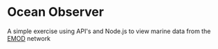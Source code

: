# Ocean Observer

A simple exercise using API's and Node.js to view marine data from the [EMOD](https://www.emodnet-physics.eu/Portal/) network
